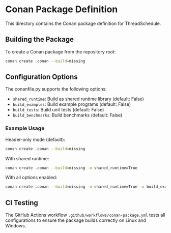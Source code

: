 # Conan Package Definition

This directory contains the Conan package definition for ThreadSchedule.

## Building the Package

To create a Conan package from the repository root:

```bash
conan create .conan --build=missing
```

## Configuration Options

The conanfile.py supports the following options:

- `shared_runtime`: Build as shared runtime library (default: False)
- `build_examples`: Build example programs (default: False)
- `build_tests`: Build unit tests (default: False)
- `build_benchmarks`: Build benchmarks (default: False)

### Example Usage

Header-only mode (default):
```bash
conan create .conan --build=missing
```

With shared runtime:
```bash
conan create .conan --build=missing -o shared_runtime=True
```

With all options enabled:
```bash
conan create .conan --build=missing -o shared_runtime=True -o build_examples=True -o build_tests=True -o build_benchmarks=True
```

## CI Testing

The GitHub Actions workflow `.github/workflows/conan-package.yml` tests all configurations to ensure the package builds correctly on Linux and Windows.
